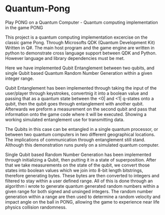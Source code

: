 # Quantum-Pong
Play PONG on a Quantum Computer - Quantum computing implementation in the game PONG

This project is a quantum computing implementation excercise on the classic game Pong. Through Microsofts QDK (Quantum Development Kit) Written in Q#. The main host program and the game engine are written in python to demonstrate cross language support between QDK and Python. However language and library dependencies must be met. 

Here we have implemented Qubit Entanglement between two qubits, and single Qubit based Quantum Random Number Generation within a given integer range.

Qubit Entanglement has been implemented through taking the input of the user/player through keystrokes, convertnig it into a boolean value and passing that as a quantum state between the <0| and <1| q-states onto a qubit, then the qubit goes through entanglement with another qubit. Afterwards we preform a measurement on the second qubit and pass that information onto the game code where it will be executed. Showing a working simulated entanglement use for transmitting data.

The Qubits in this case can be entangled in a single quantum processor, or between two quantum computers in two different geographical locations. The implications of communication through entanglement still stand. Although this demonstration runs purely on a simulated quantum computer.

Single Qubit based Random Number Generation has been implemented through initializing a Qubit, then putting it in a state of superposition. After that we take measurements on the state of the qubit, we convert those states into boolean values which we join into 8-bit length bitstrings, therefore generating bytes. These bytes are then converted to integers and filtered to stay within a user defined range. All of this is done through an algorithm i wrote to generate quantum generated random numbers within a given range for both signed and unsinged integers. The random number generation within a range are then used to determine a random velocity and impact angle on the ball in PONG, allowing the game to experience near life physics collision randomness. 
